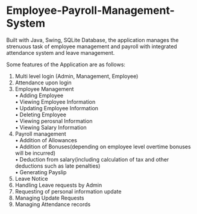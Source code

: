 # Employee-Payroll-Management-System
Built with Java, Swing, SQLite Database, the application manages the strenuous task of employee management and payroll with integrated attendance system and leave management.

Some features of the Application are as follows:
1) Multi level login (Admin, Management, Employee)
2) Attendance upon login
3) Employee Management<br>
    •	Adding Employee<br>
    •	Viewing Employee Information<br>
    •	Updating Employee Information<br>
    •	Deleting Employee<br>
    •	Viewing perosnal Information<br>
    •	Viewing Salary Information
4) Payroll management<br>
    •	Addition of Allowances<br>
    •	Addition of Bonuses(depending on employee level overtime bonuses will be incurred)<br>
    •	Deduction from salary(including calculation of tax and other deductions such as late penalties)<br>
    •	Generating Payslip<br>
5) Leave Notice
6) Handling Leave requests by Admin
7) Requesting of personal information update
8) Managing Update Requests
9) Managing Attendance records

